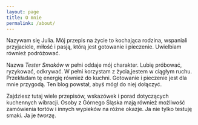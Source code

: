 ```yaml
---
layout: page
title: O mnie
permalink: /about/
---
```


Nazywam się Julia. Mój przepis na życie to kochająca rodzina, wspaniali przyjaciele, miłość i pasją, którą jest gotowanie i pieczenie. Uwielbiam również podróżować.

Nazwa _Tester Smaków_ w pełni oddaje mój charakter. Lubię próbować, ryzykować, odkrywać. W pełni korzystam z życia,jestem w ciągłym ruchu. Przekładam tę energię również do kuchni. Gotowanie i pieczenie jest dla mnie przygodą. Ten blog powstał, abyś mógł do niej dołączyć.

Zajdziesz tutaj wiele przepisów, wskazówek i porad dotyczących kuchennych wibracji. Osoby z Górnego Śląska mają również możliwość zamówienia tortów i innych wypieków na różne okazje. Ja nie tylko testuję smaki. Ja je _tworzę_.
